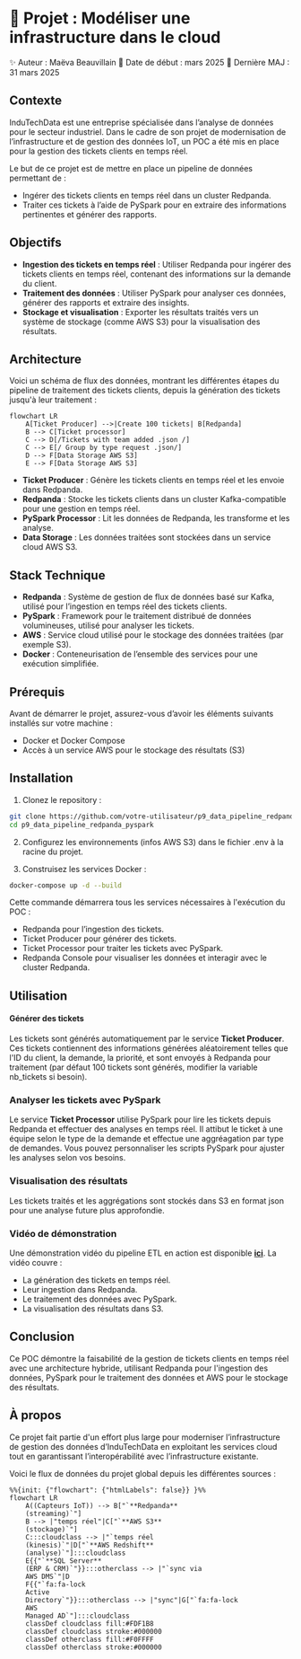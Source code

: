 # 🚀 Projet : Modéliser une infrastructure dans le cloud
✨ Auteur : Maëva Beauvillain
📅 Date de début : mars 2025
📅 Dernière MAJ : 31 mars 2025

## Contexte
InduTechData est une entreprise spécialisée dans l’analyse de données pour le secteur industriel. Dans le cadre de son projet de modernisation de l’infrastructure et de gestion des données IoT, un POC a été mis en place pour la gestion des tickets clients en temps réel.

Le but de ce projet est de mettre en place un pipeline de données permettant de :

- Ingérer des tickets clients en temps réel dans un cluster Redpanda.
- Traiter ces tickets à l’aide de PySpark pour en extraire des informations pertinentes et générer des rapports.

## Objectifs
- **Ingestion des tickets en temps réel** : Utiliser Redpanda pour ingérer des tickets clients en temps réel, contenant des informations sur la demande du client.
- **Traitement des données** : Utiliser PySpark pour analyser ces données, générer des rapports et extraire des insights.
- **Stockage et visualisation** : Exporter les résultats traités vers un système de stockage (comme AWS S3) pour la visualisation des résultats.

## Architecture
Voici un schéma de flux des données, montrant les différentes étapes du pipeline de traitement des tickets clients, depuis la génération des tickets jusqu'à leur traitement :

```mermaid
flowchart LR
    A[Ticket Producer] -->|Create 100 tickets| B[Redpanda]
    B --> C[Ticket processor]
    C --> D[/Tickets with team added .json /]
    C --> E[/ Group by type request .json/]
    D --> F[Data Storage AWS S3]
    E --> F[Data Storage AWS S3]
```

- **Ticket Producer** : Génère les tickets clients en temps réel et les envoie dans Redpanda.
- **Redpanda** : Stocke les tickets clients dans un cluster Kafka-compatible pour une gestion en temps réel.
- **PySpark Processor** : Lit les données de Redpanda, les transforme et les analyse.
- **Data Storage** : Les données traitées sont stockées dans un service cloud AWS S3.

## Stack Technique
- **Redpanda** : Système de gestion de flux de données basé sur Kafka, utilisé pour l’ingestion en temps réel des tickets clients.
- **PySpark** : Framework pour le traitement distribué de données volumineuses, utilisé pour analyser les tickets.
- **AWS** : Service cloud utilisé pour le stockage des données traitées (par exemple S3).
- **Docker** : Conteneurisation de l’ensemble des services pour une exécution simplifiée.

## Prérequis
Avant de démarrer le projet, assurez-vous d’avoir les éléments suivants installés sur votre machine :

- Docker et Docker Compose
- Accès à un service AWS pour le stockage des résultats (S3)

## Installation
1. Clonez le repository :

````bash
git clone https://github.com/votre-utilisateur/p9_data_pipeline_redpanda_pyspark.git
cd p9_data_pipeline_redpanda_pyspark
````

2. Configurez les environnements (infos AWS S3) dans le fichier .env à la racine du projet.

3. Construisez les services Docker :

````bash
docker-compose up -d --build
````

Cette commande démarrera tous les services nécessaires à l'exécution du POC :
- Redpanda pour l’ingestion des tickets.
- Ticket Producer pour générer des tickets.
- Ticket Processor pour traiter les tickets avec PySpark.
- Redpanda Console pour visualiser les données et interagir avec le cluster Redpanda.

## Utilisation
#### Générer des tickets
Les tickets sont générés automatiquement par le service **Ticket Producer**. Ces tickets contiennent des informations générées aléatoirement telles que l'ID du client, la demande, la priorité, et sont envoyés à Redpanda pour traitement (par défaut 100 tickets sont générés, modifier la variable nb_tickets si besoin).

### Analyser les tickets avec PySpark
Le service **Ticket Processor** utilise PySpark pour lire les tickets depuis Redpanda et effectuer des analyses en temps réel. Il attibut le ticket à une équipe selon le type de la demande et effectue une aggréagation par type de demandes.
 Vous pouvez personnaliser les scripts PySpark pour ajuster les analyses selon vos besoins.

### Visualisation des résultats
Les tickets traités et les aggrégations sont stockés dans S3 en format json pour une analyse future plus approfondie.

### Vidéo de démonstration
Une démonstration vidéo du pipeline ETL en action est disponible **[ici](https://wwww.youtube.com)**. La vidéo couvre :

- La génération des tickets en temps réel.
- Leur ingestion dans Redpanda.
- Le traitement des données avec PySpark.
- La visualisation des résultats dans S3.

## Conclusion
Ce POC démontre la faisabilité de la gestion de tickets clients en temps réel avec une architecture hybride, utilisant Redpanda pour l'ingestion des données, PySpark pour le traitement des données et AWS pour le stockage des résultats.

## À propos
Ce projet fait partie d'un effort plus large pour moderniser l’infrastructure de gestion des données d’InduTechData en exploitant les services cloud tout en garantissant l’interopérabilité avec l’infrastructure existante.

Voici le flux de données du projet global depuis les différentes sources : 

```mermaid
%%{init: {"flowchart": {"htmlLabels": false}} }%%
flowchart LR
    A((Capteurs IoT)) --> B["`**Redpanda** 
    (streaming)`"]
    B --> |"temps réel"|C["`**AWS S3** 
    (stockage)`"]
    C:::cloudclass --> |"`temps réel
    (kinesis)`"|D["`**AWS Redshift** 
    (analyse)`"]:::cloudclass
    E{{"`**SQL Server**
    (ERP & CRM)`"}}:::otherclass --> |"`sync via
    AWS DMS`"|D
    F{{"`fa:fa-lock
    Active 
    Directory`"}}:::otherclass --> |"sync"|G["`fa:fa-lock
    AWS
    Managed AD`"]:::cloudclass
    classDef cloudclass fill:#FDF1B8
    classDef cloudclass stroke:#000000
    classDef otherclass fill:#F0FFFF
    classDef otherclass stroke:#000000
```